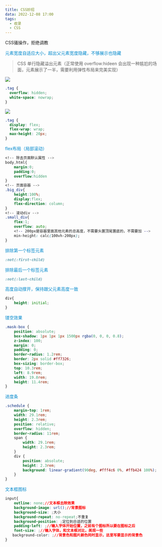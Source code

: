```yaml
---
title: CSS妙招
data: 2022-12-08 17:00
tags:
  - 收录
  - CSS
---
```


CSS骚操作，拒绝调教

<!-- more -->

<font color="#08c">元素宽度自适应大小，超出父元素宽度隐藏，不够展示也隐藏</font>

>CSS 单行隐藏溢出元素（正常使用 overflow:hideen 会出现一种尴尬的场面，元素展示了一半，需要利用弹性布局来完美实现）

![](http://linmingqi.top/img/%E6%8D%A2%E8%A1%8C%E6%95%88%E6%9E%9C%E5%89%8D.png)
```css
.tag {
  overflow: hidden;
  white-space: nowrap;
}
```

![](http://linmingqi.top/img/%E6%8D%A2%E8%A1%8C%E6%95%88%E6%9E%9C%E5%90%8E.png)
```css
.tag {
  display: flex;
  flex-wrap: wrap;
  max-height: 20px;
}
```

<font color="#08c">flex布局（局部滚动）</font>
```css
<!-- 除去页面默认属性 -->
body,html{
    margin:0;
    padding:0;
    overflow:hidden
}
<!-- 页面容器 -->
.big_div{
    height:100%;
    display:flex;
    flex-direction: column;
}
<!-- 滚动div -->
.small_div{
    flex:1;
    overflow: auto;
    <!-- 200px是容器里面其他元素的总高度，不需要头置顶尾置底的，不需要加 -->
    min-height: calc(100vh-200px); 
}
```


<font color="#08c">排除第一个标签元素</font>
```css
:not(:first-child)
```

<font color="#08c">排除最后一个标签元素</font>
```css
:not(:last-child)
```

<font color="#08c">高度自动撑开，保持跟父元素高度一致</font>
```css
div{
    height: initial;
}
```

<font color="#08c">镂空效果</font>
```css
.mask-box {
    position: absolute;
    box-shadow: 1px 1px 1px 1500px rgba(0, 0, 0, 0.8);
    z-index: 100;
    margin: 0;
    padding: 0;
    border-radius: 1.2rem;
    border: 2px solid #ff7326;
    box-sizing: border-box;
    top: 10.3rem;
    left: 8.9rem;
    width: 19.8rem;
    height: 11.4rem;
}
```

<font color="#08c">进度条</font>
```css
.schedule {
    margin-top: 1rem;
    width: 29.1rem;
    height: 2.3rem;
    position: relative;
    overflow: hidden;  
    border-radius: 11rem; 
    span {
        width: 29.1rem;
        height: 2.3rem;
    }
    div {
        position: absolute;
        height: 2.3rem;
        background: linear-gradient(90deg, #fff4c6 0%, #ffb424 100%);
    }
}
```

<font color="#08c">文本框图标</font>
```css
input{
    outline: none;//文本框去除效果
    background-image: url();//背景图标
    background-size: ;大小
    background-repeat: no-repeat;不重复
    background-position: ;定位到合适的位置
    padding-left: ;//输入字体开始位置，之前有个图标所以要在图标之后
    font-size: ;//输入字体，和文本框对比，美观一些
　　background-color: ;//背景色和图片颜色同时显示，这里写要显示的背景色
}
```



<!-- more -->